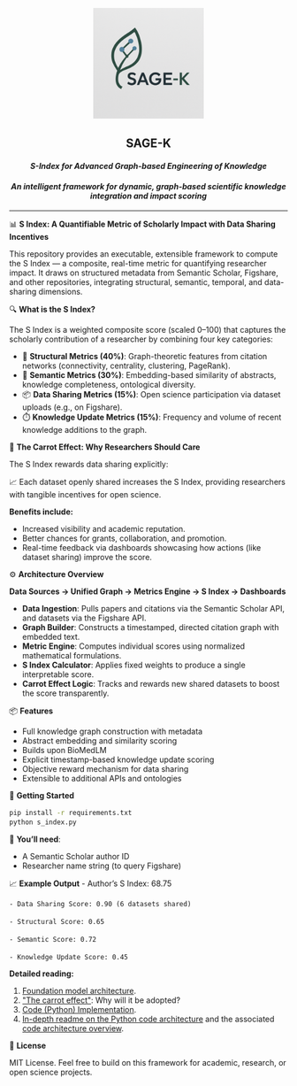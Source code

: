 <p align="center">
  <img src="sage_k_logo.png" alt="SAGE-K Logo" width="200"/>
</p>

<h2 align="center">SAGE-K</h2>
<h4 align="center"><i>S-Index for Advanced Graph-based Engineering of Knowledge</i></h4>
<h4 align="center"><i>An intelligent framework for dynamic, graph-based scientific knowledge integration and impact scoring</i></h4>

---


📊 **S Index: A Quantifiable Metric of Scholarly Impact with Data Sharing Incentives**

This repository provides an executable, extensible framework to compute the S Index — a composite, real-time metric for quantifying researcher impact. It draws on structured metadata from Semantic Scholar, Figshare, and other repositories, integrating structural, semantic, temporal, and data-sharing dimensions.

🔍 **What is the S Index?**

The S Index is a weighted composite score (scaled 0–100) that captures the scholarly contribution of a researcher by combining four key categories:

- 📐 **Structural Metrics (40%)**: Graph-theoretic features from citation networks (connectivity, centrality, clustering, PageRank).
- 🧠 **Semantic Metrics (30%)**: Embedding-based similarity of abstracts, knowledge completeness, ontological diversity.
- 📦 **Data Sharing Metrics (15%)**: Open science participation via dataset uploads (e.g., on Figshare).
- ⏱️ **Knowledge Update Metrics (15%)**: Frequency and volume of recent knowledge additions to the graph.

🥕 **The Carrot Effect: Why Researchers Should Care**

The S Index rewards data sharing explicitly:

📈 Each dataset openly shared increases the S Index, providing researchers with tangible incentives for open science.

**Benefits include:**
- Increased visibility and academic reputation.
- Better chances for grants, collaboration, and promotion.
- Real-time feedback via dashboards showcasing how actions (like dataset sharing) improve the score.

⚙️ **Architecture Overview**

**Data Sources → Unified Graph → Metrics Engine → S Index → Dashboards**

- **Data Ingestion**: Pulls papers and citations via the Semantic Scholar API, and datasets via the Figshare API.
- **Graph Builder**: Constructs a timestamped, directed citation graph with embedded text.
- **Metric Engine**: Computes individual scores using normalized mathematical formulations.
- **S Index Calculator**: Applies fixed weights to produce a single interpretable score.
- **Carrot Effect Logic**: Tracks and rewards new shared datasets to boost the score transparently.

📦 **Features**
- Full knowledge graph construction with metadata  
- Abstract embedding and similarity scoring
- Builds upon BioMedLM
- Explicit timestamp-based knowledge update scoring  
- Objective reward mechanism for data sharing  
- Extensible to additional APIs and ontologies  

🚀 **Getting Started**
```bash
pip install -r requirements.txt
python s_index.py
```

🧾 **You’ll need**:
- A Semantic Scholar author ID
- Researcher name string (to query Figshare)


📈 **Example Output**
	- Author’s S Index: 68.75
 
	- Data Sharing Score: 0.90 (6 datasets shared)
 
	- Structural Score: 0.65
 
	- Semantic Score: 0.72
 
	- Knowledge Update Score: 0.45

**Detailed reading:**
1. [Foundation model architecture](FM_Architecture).
2. ["The carrot effect"](carrot_effect): Why will it be adopted?
3. [Code (Python) Implementation](s-index.py).
4. [In-depth readme on the Python code architecture](in-depth_readme.md) and the associated [code architecture overview](sage_k_script_architecture.txt).

📜 **License** 

MIT License. Feel free to build on this framework for academic, research, or open science projects.
